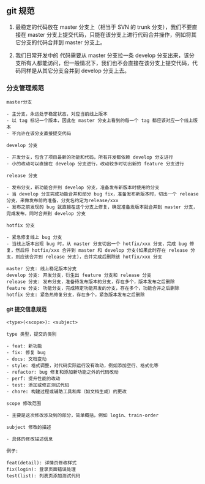 ## git 规范

1. 最稳定的代码放在 master 分支上（相当于 SVN 的 trunk 分支），我们不要直接在 master 分支上提交代码，只能在该分支上进行代码合并操作，例如将其它分支的代码合并到 master 分支上。
   
2. 我们日常开发中的 代码需要从 master 分支拉一条 develop 分支出来，该分支所有人都能访问，但一般情况下，我们也不会直接在该分支上提交代码，代码同样是从其它分支合并到 develop 分支上去。
   
### 分支管理规范

    master分支
    
    - 主分支，永远处于稳定状态，对应当前线上版本
    - 以 tag 标记一个版本，因此在 master 分支上看到的每一个 tag 都应该对应一个线上版本
    - 不允许在该分支直接提交代码
    
    develop 分支
    
    - 开发分支，包含了项目最新的功能和代码，所有开发都依赖 develop 分支进行
    - 小的改动可以直接在 develop 分支进行，改动较多时切出新的 feature 分支进行
    
    release 分支
    
    - 发布分支，新功能合并到 develop 分支，准备发布新版本时使用的分支
    - 当 develop 分支完成功能合并和部分 bug fix，准备发布新版本时，切出一个 release 分支，来做发布前的准备，分支名约定为release/xxx
    - 发布之前发现的 bug 就直接在这个分支上修复，确定准备发版本就合并到 master 分支，完成发布，同时合并到 develop 分支
    
    hotfix 分支
    
    - 紧急修复线上 bug 分支
    - 当线上版本出现 bug 时，从 master 分支切出一个 hotfix/xxx 分支，完成 bug 修复，然后将 hotfix/xxx 合并到 master 和 develop 分支(如果此时存在 release 分支，则应该合并到 release 分支)，合并完成后删除该 hotfix/xxx 分支
    
    master 分支: 线上稳定版本分支
    develop 分支: 开发分支，衍生出 feature 分支和 release 分支
    release 分支: 发布分支，准备待发布版本的分支，存在多个，版本发布之后删除
    feature 分支: 功能分支，完成特定功能开发的分支，存在多个，功能合并之后删除
    hotfix 分支: 紧急热修复分支，存在多个，紧急版本发布之后删除
    
    
#### git  提交信息规范

    <type>(<scope>): <subject>

    type 类型，提交的类别
    
    - feat: 新功能
    - fix: 修复 bug
    - docs: 文档变动
    - style: 格式调整，对代码实际运行没有改动，例如添加空行、格式化等
    - refactor: bug 修复和添加新功能之外的代码改动
    - perf: 提升性能的改动
    - test: 添加或修正测试代码
    - chore: 构建过程或辅助工具和库（如文档生成）的更改
    
    scope 修改范围
    
    - 主要是这次修改涉及到的部分，简单概括，例如 login、train-order
    
    subject 修改的描述
    
    - 具体的修改描述信息
    
    例子:
    
    feat(detail): 详情页修改样式
    fix(login): 登录页面错误处理
    test(list): 列表页添加测试代码
    
    
    

    